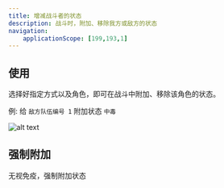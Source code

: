 ```yaml
---
title: 增减战斗者的状态
description: 战斗时，附加、移除我方或敌方的状态
navigation:
    applicationScope: [199,193,1]
---
```


## 使用

选择好指定方式以及角色，即可在战斗中附加、移除该角色的状态。

例: 给 `敌方队伍编号 1` 附加状态 `中毒`

![alt text](https://cdn.gcw.wiki.wiki/gcw/image/zh_hans/commands/battle/changebattlerstatus/image.png)

## 强制附加

无视免疫，强制附加状态
